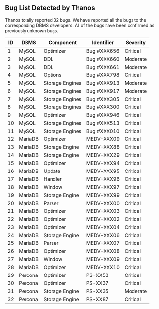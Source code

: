 ## Bug List Detected by Thanos

Thanos totally reported 32 bugs. We have reported all the bugs to the corresponding DBMS developers. All of the bugs have been confirmed as previously unknown bugs. 


| ID | DBMS    | Component       | Identifier  | Severity |
|----|---------|-----------------|-------------|----------|
| 1  | MySQL   | Optimizer       | Bug #XXX656 | Critical |
| 2  | MySQL   | DDL             | Bug #XXX660 | Moderate |
| 3  | MySQL   | DDL             | Bug #XXX661 | Moderate |
| 4  | MySQL   | Options         | Bug #XXX798 | Critical |
| 5  | MySQL   | Storage Engines | Bug #XXX913 | Moderate |
| 6  | MySQL   | Storage Engines | Bug #XXX917 | Moderate |
| 7  | MySQL   | Storage Engines | Bug #XXX305 | Critical |
| 8  | MySQL   | Storage Engines | Bug #XXX300 | Critical |
| 9  | MySQL   | Optimizer       | Bug #XXX946 | Critical |
| 10 | MySQL   | Storage Engines | Bug #XXX513 | Critical |
| 11 | MySQL   | Storage Engines | Bug #XXX010 | Critical |
| 12 | MariaDB | Optimizer       | MEDV-XXX09  | Critical |
| 13 | MariaDB | Storage Engine  | MEDV-XXX88  | Critical |
| 14 | MariaDB | Storage Engine  | MEDV-XXX29  | Critical |
| 15 | MariaDB | Optimizer       | MEDV-XXX94  | Critical |
| 16 | MariaDB | Update          | MEDV-XXX95  | Critical |
| 17 | MariaDB | Handler         | MEDV-XXX96  | Critical |
| 18 | MariaDB | Window          | MEDV-XXX97  | Critical |
| 19 | MariaDB | Storage Engine  | MEDV-XXX99  | Critical |
| 20 | MariaDB | Parser          | MEDV-XXX00  | Critical |
| 21 | MariaDB | Optimizer       | MEDV-XXX03  | Critical |
| 22 | MariaDB | Optimizer       | MEDV-XXX02  | Critical |
| 23 | MariaDB | Optimizer       | MEDV-XXX04  | Critical |
| 24 | MariaDB | Storage Engine  | MEDV-XXX06  | Critical |
| 25 | MariaDB | Parser          | MEDV-XXX07  | Critical |
| 26 | MariaDB | Optimizer       | MEDV-XXX08  | Critical |
| 27 | MariaDB | Window          | MEDV-XXX09  | Critical |
| 28 | MariaDB | Optimizer       | MEDV-XXX10  | Critical |
| 29 | Percona | Optimizer       | PS-XX58     | Critical |
| 30 | Percona | Optimizer       | PS-XX37     | Critical |
| 31 | Percona | Storage Engine  | PS-XX35     | Moderate |
| 32 | Percona | Storage Engine  | PS-XX87     | Critical |
